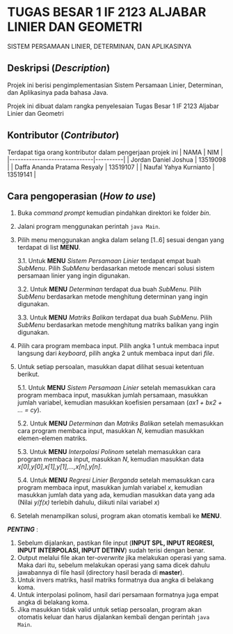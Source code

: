 # TUGAS BESAR 1 IF 2123 ALJABAR LINIER DAN GEOMETRI
SISTEM PERSAMAAN LINIER, DETERMINAN, DAN APLIKASINYA
## Deskripsi (*Description*)
Projek ini berisi pengimplementasian Sistem Persamaan Linier, Determinan, dan Aplikasinya pada bahasa Java.

Projek ini dibuat dalam rangka penyelesaian Tugas Besar 1 IF 2123 Aljabar Linier dan Geometri
## Kontributor (*Contributor*)
Terdapat tiga orang kontributor dalam pengerjaan projek ini
|             NAMA             |    NIM   |
|------------------------------|----------|
|     Jordan Daniel Joshua     | 13519098 |
| Daffa Ananda Pratama Resyaly | 13519107 |
|    Naufal Yahya Kurnianto    | 13519141 |
## Cara pengoperasian (*How to use*)
1. Buka *command prompt* kemudian pindahkan direktori ke folder *bin*.
2. Jalani program menggunakan perintah `java Main`.
3. Pilih menu menggunakan angka dalam selang [1..6] sesuai dengan yang terdapat di list **MENU**.

	3.1. Untuk **MENU** *Sistem Persamaan Linier* terdapat empat buah *SubMenu*. Pilih *SubMenu* berdasarkan metode mencari solusi sistem persamaan linier yang ingin digunakan.
	
	3.2. Untuk **MENU** *Determinan* terdapat dua buah *SubMenu*. Pilih *SubMenu* berdasarkan metode menghitung determinan yang ingin digunakan.
	
	3.3. Untuk **MENU** *Matriks Balikan* terdapat dua buah *SubMenu*. Pilih *SubMenu* berdasarkan metode menghitung matriks balikan yang ingin digunakan.
4. Pilih cara program membaca input. Pilih angka 1 untuk membaca input langsung dari *keyboard*, pilih angka 2 untuk membaca input dari *file*.
5. Untuk setiap persoalan, masukkan dapat dilihat sesuai ketentuan berikut.

	5.1. Untuk **MENU** *Sistem Persamaan Linier* setelah memasukkan cara program membaca input, masukkan jumlah persamaan, masukkan jumlah variabel, kemudian masukkan koefisien persamaan (*ax1 + bx2 + ... = cy*).
	
	5.2. Untuk **MENU** *Determinan* dan *Matriks Balikan* setelah memasukkan cara program membaca input, masukkan *N*, kemudian masukkan elemen-elemen matriks.
	
	5.3. Untuk **MENU** *Interpolasi Polinom* setelah memasukkan cara program membaca input, masukkan *N*, kemudian masukkan data *x[0],y[0],x[1],y[1],...,x[n],y[n]*.
	
	5.4. Untuk **MENU** *Regresi Linier Berganda* setelah memasukkan cara program membaca input, masukkan jumlah variabel *x*, kemudian masukkan jumlah data yang ada, kemudian masukkan data yang ada (Nilai *y*/*f(x)* terlebih dahulu, diikuti nilai variabel *x*)
 6. Setelah menampilkan solusi, program akan otomatis kembali ke **MENU**.

***PENTING*** :
1. Sebelum dijalankan, pastikan file input (**INPUT SPL, INPUT REGRESI, INPUT INTERPOLASI, INPUT DETINV**) sudah terisi dengan benar.
2. Output melalui file akan ter-*overwrite* jika melakukan operasi yang sama. Maka dari itu, sebelum melakukan operasi yang sama dicek dahulu jawabannya di file hasil (directory hasil berada di **master**).
3. Untuk invers matriks, hasil matriks formatnya dua angka di belakang koma.
4. Untuk interpolasi polinom, hasil dari persamaan formatnya juga empat angka di belakang koma.
5. Jika masukkan tidak valid untuk setiap persoalan, program akan otomatis keluar dan harus dijalankan kembali dengan perintah `java Main`.

